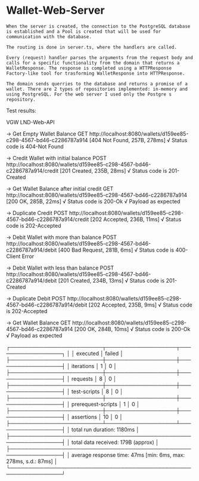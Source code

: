 # Wallet-Web-Server

    When the server is created, the connection to the PostgreSQL database is established and a Pool is created that will be used for communication with the database.

    The routing is done in server.ts, where the handlers are called.

    Every (request) handler parses the arguments from the request body and calls for a specific functionality from the domain that returns a WalletResponse. The response is completed using a HTTPResponse Factory-like tool for trasforming WalletResponse into HTTPResponse.

    The domain sends querries to the database and returns a promise of a wallet. There are 2 types of repositories implemented: in-memory and using PostgreSQL. For the web server I used only the Postgre s repository.

<!-- TODO: INTEGRATE DOCKER -->

Test results:

VGW LND-Web-API

→ Get Empty Wallet Balance
GET http://localhost:8080/wallets/d159ee85-c298-4567-bd46-c2286787a914 [404 Not Found, 257B, 278ms]
√ Status code is 404-Not Found

→ Credit Wallet with initial balance
POST http://localhost:8080/wallets/d159ee85-c298-4567-bd46-c2286787a914/credit [201 Created, 235B, 28ms]
√ Status code is 201-Created

→ Get Wallet Balance after initial credit
GET http://localhost:8080/wallets/d159ee85-c298-4567-bd46-c2286787a914 [200 OK, 285B, 22ms]
√ Status code is 200-Ok
√ Payload as expected

→ Duplicate Credit
POST http://localhost:8080/wallets/d159ee85-c298-4567-bd46-c2286787a914/credit [202 Accepted, 236B, 11ms]
√ Status code is 202-Accepted

→ Debit Wallet with more than balance
POST http://localhost:8080/wallets/d159ee85-c298-4567-bd46-c2286787a914/debit [400 Bad Request, 281B, 6ms]
√ Status code is 400-Client Error

→ Debit Wallet with less than balance
POST http://localhost:8080/wallets/d159ee85-c298-4567-bd46-c2286787a914/debit [201 Created, 234B, 13ms]
√ Status code is 201-Created

→ Duplicate Debit
POST http://localhost:8080/wallets/d159ee85-c298-4567-bd46-c2286787a914/debit [202 Accepted, 235B, 9ms]
√ Status code is 202-Accepted

→ Get Wallet Balance
GET http://localhost:8080/wallets/d159ee85-c298-4567-bd46-c2286787a914 [200 OK, 284B, 10ms]
√ Status code is 200-Ok
√ Payload as expected

┌─────────────────────────┬───────────────────┬──────────────────┐
│ │ executed │ failed │
├─────────────────────────┼───────────────────┼──────────────────┤
│ iterations │ 1 │ 0 │
├─────────────────────────┼───────────────────┼──────────────────┤
│ requests │ 8 │ 0 │
├─────────────────────────┼───────────────────┼──────────────────┤
│ test-scripts │ 8 │ 0 │
├─────────────────────────┼───────────────────┼──────────────────┤
│ prerequest-scripts │ 1 │ 0 │
├─────────────────────────┼───────────────────┼──────────────────┤
│ assertions │ 10 │ 0 │
├─────────────────────────┴───────────────────┴──────────────────┤
│ total run duration: 1180ms │
├────────────────────────────────────────────────────────────────┤
│ total data received: 179B (approx) │
├────────────────────────────────────────────────────────────────┤
│ average response time: 47ms [min: 6ms, max: 278ms, s.d.: 87ms] │
└────────────────────────────────────────────────────────────────┘
